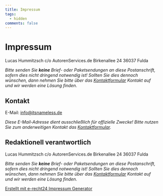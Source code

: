 ```yaml
---
title: Impressum
tags:
  - hidden
comments: false
---
```


# Impressum
Lucas Hummitzsch
c/o AutorenServices.de
Birkenallee 24
36037 Fulda

*Bitte senden Sie **keine** Brief- oder Paketsendungen an diese Postanschrift, sofern dies nicht dringend notwendig ist! Sollten Sie dies dennoch wünschen, dann nehmen Sie bitte über das [Kontaktformular](/Kontakt) Kontakt auf und wir werden eine Lösung finden.*

## Kontakt
E-Mail: info@itsnameless.de

*Diese E-Mail-Adresse dient ausschließlich für offizielle Zwecke! Bitte nutzen Sie zum anderweitigen Kontakt das [Kontaktformular](/Kontakt).*

## Redaktionell verantwortlich
Lucas Hummitzsch
c/o AutorenServices.de
Birkenallee 24
36037 Fulda

*Bitte senden Sie **keine** Brief- oder Paketsendungen an diese Postanschrift, sofern dies nicht dringend notwendig ist! Sollten Sie dies dennoch wünschen, dann nehmen Sie bitte über das [Kontaktformular](/Kontakt) Kontakt auf und wir werden eine Lösung finden.*


[Erstellt mit e-recht24 Impressum Generator](https://www.e-recht24.de/impressum-generator.html)
